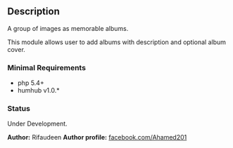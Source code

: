 ## Description

A group of images as memorable albums.

This module allows user to add albums with description and optional album cover.

### Minimal Requirements

- php 5.4+
- humhub v1.0.*

### Status

Under Development.

__Author:__ Rifaudeen
__Author profile:__ [facebook.com/Ahamed201](https://www.facebook.com/Ahamed201)